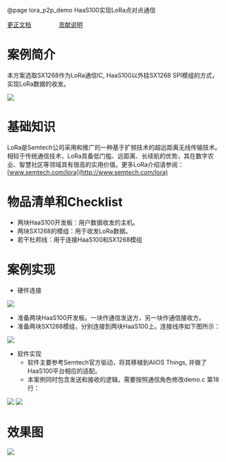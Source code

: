 @page lora_p2p_demo HaaS100实现LoRa点对点通信

[更正文档](https://gitee.com/alios-things/lora_p2p_demo/edit/rel_3.3.0/README.md) &emsp;&emsp;&emsp;&emsp; [贡献说明](https://help.aliyun.com/document_detail/302301.html)

案例简介
====

本方案选取SX1268作为LoRa通信IC, HaaS100以外挂SX1268 SPI模组的方式，实现LoRa数据的收发。

<img src="https://img.alicdn.com/imgextra/i3/O1CN01584e971o2zXPL0DOc_!!6000000005168-0-tps-1288-132.jpg" style="max-width:800px;" />


基础知识
====

LoRa是Semtech公司采用和推广的一种基于扩频技术的超远距离无线传输技术。相较于传统通信技术，LoRa具备低门槛、远距离、长续航的优势，其在数字农业、智慧社区等领域具有很高的实用价值。更多LoRa介绍请参阅：[www.semtech.com/lora](http://www.semtech.com/lora)

物品清单和Checklist
==============

* 两块HaaS100开发板：用户数据收发的主机。
* 两块SX1268的模组：用于收发LoRa数据。
* 若干杜邦线：用于连接HaaS100和SX1268模组

案例实现
====

* 硬件连接

<img src="https://img.alicdn.com/imgextra/i1/O1CN01FEwNgJ1QjXYO3Rm5I_!!6000000002012-0-tps-1266-854.jpg" style="max-width:800px;" />

* 准备两块HaaS100开发板。一块作通信发送方，另一块作通信接收方。
* 准备两块SX1268模组，分别连接到两块HaaS100上。连接线序如下图所示：

<img src="https://img.alicdn.com/imgextra/i1/O1CN01JPy7ir21uex7305ZI_!!6000000007045-0-tps-438-181.jpg" style="max-width:800px;" />

* 软件实现 
  * 软件主要参考Semtech官方驱动，将其移植到AliOS Things, 并做了HaaS100平台相应的适配。
  * 本案例同时包含发送和接收的逻辑，需要按照通信角色修改demo.c 第18行：

<img src="https://img.alicdn.com/imgextra/i2/O1CN013dKGL41fQVKMaOY5A_!!6000000004001-2-tps-756-216.png" style="max-width:800px;" />

<img src="https://img.alicdn.com/imgextra/i4/O1CN01CXUyle1i6IhhbpjZ3_!!6000000004363-2-tps-728-210.png" style="max-width:800px;" />

效果图
===
<img src="https://img.alicdn.com/imgextra/i2/O1CN015ogTbg1e59FJ8nOSy_!!6000000003819-2-tps-2110-618.png" style="max-width:800px;" />
